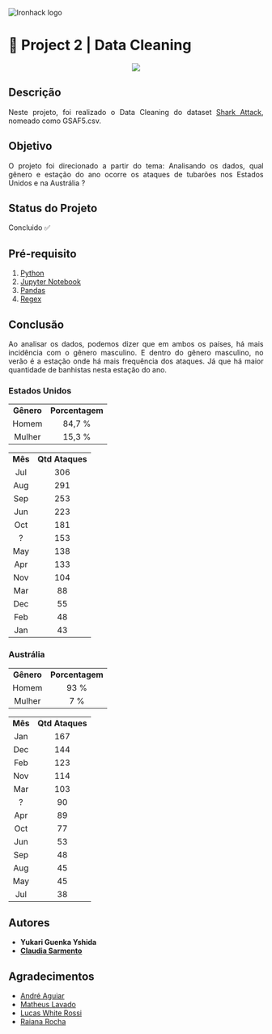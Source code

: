 ![Ironhack logo](https://i.imgur.com/1QgrNNw.png)

# 🧹 Project 2 | Data Cleaning

<p align="center">
<img src="https://media.giphy.com/media/Ycr587EkQo8KY/giphy.gif">
</p>


## Descrição
<p align="justify">Neste projeto, foi realizado o Data Cleaning do dataset <a href="https://www.kaggle.com/teajay/global-shark-attacks">Shark Attack</a>, nomeado como GSAF5.csv.</p>

## Objetivo 
<p align="justify">O projeto foi direcionado a partir do tema: Analisando os dados, qual gênero e estação do ano ocorre os ataques de tubarões nos Estados Unidos e na Austrália ?</p>

## Status do Projeto
Concluido ✅

## Pré-requisito
1. [Python](https://www.python.org/)
2. [Jupyter Notebook](https://jupyter.org/try)
3. [Pandas](https://pandas.pydata.org/)
4. [Regex](https://pypi.org/project/regex/)

## Conclusão

<p align="justify">Ao analisar os dados, podemos dizer que em ambos os países, há mais incidência com o gênero masculino. E dentro do gênero masculino, no verão é a estação onde há mais frequência dos ataques. Já que há maior quantidade de banhistas nesta estação do ano.</p>

### Estados Unidos
<TABLE>
	<TR>
		<TD ALIGN="center"><B>Gênero</B></TD>
		<TD ALIGN="center"><B>Porcentagem</B></TD>
	<TR>
		<TD ALIGN="center">Homem</TD>
		<TD ALIGN="center">84,7 %</TD>
	<TR>
		<TD ALIGN="center">Mulher</TD>
		<TD ALIGN="center">15,3 %</TD>
</TABLE>

<TABLE>
	<TR>
		<TD ALIGN="center"><B>Mês</B></TD>
		<TD ALIGN="center"><B>Qtd Ataques</B></TD>
	<TR>
		<TD ALIGN="center">Jul</TD>
		<TD ALIGN="center">306</TD>
    <TR>
		<TD ALIGN="center">Aug</TD>
		<TD ALIGN="center">291</TD>
	<TR>
		<TD ALIGN="center">Sep</TD>
		<TD ALIGN="center">253</TD>
	<TR>
		<TD ALIGN="center">Jun</TD>
		<TD ALIGN="center">223</TD>
	<TR>
		<TD ALIGN="center">Oct</TD>
		<TD ALIGN="center">181</TD>
	<TR>
		<TD ALIGN="center">?</TD>
		<TD ALIGN="center">153</TD>
	<TR>
		<TD ALIGN="center">May</TD>
		<TD ALIGN="center">138</TD>
	<TR>
		<TD ALIGN="center">Apr</TD>
		<TD ALIGN="center">133</TD>
	<TR>
		<TD ALIGN="center">Nov</TD>
		<TD ALIGN="center">104</TD>
	<TR>
		<TD ALIGN="center">Mar</TD>
		<TD ALIGN="center">88</TD>
	<TR>
		<TD ALIGN="center">Dec</TD>
		<TD ALIGN="center">55</TD>
	<TR>
		<TD ALIGN="center">Feb</TD>
		<TD ALIGN="center">48</TD>
	<TR>
		<TD ALIGN="center">Jan</TD>
		<TD ALIGN="center">43</TD>
</TABLE>

### Austrália
<TABLE>
	<TR>
		<TD ALIGN="center"><B>Gênero</B></TD>
		<TD ALIGN="center"><B>Porcentagem</B></TD>
	<TR>
		<TD ALIGN="center">Homem</TD>
		<TD ALIGN="center">93 %</TD>
	<TR>
		<TD ALIGN="center">Mulher</TD>
		<TD ALIGN="center">7 %</TD>
</TABLE>

<TABLE>
	<TR>
		<TD ALIGN="center"><B>Mês</B></TD>
		<TD ALIGN="center"><B>Qtd Ataques</B></TD>
	<TR>
		<TD ALIGN="center">Jan</TD>
		<TD ALIGN="center">167</TD>
    <TR>
		<TD ALIGN="center">Dec</TD>
		<TD ALIGN="center">144</TD>
	<TR>
		<TD ALIGN="center">Feb</TD>
		<TD ALIGN="center">123</TD>
	<TR>
		<TD ALIGN="center">Nov</TD>
		<TD ALIGN="center">114</TD>
	<TR>
		<TD ALIGN="center">Mar</TD>
		<TD ALIGN="center">103</TD>
	<TR>
		<TD ALIGN="center">?</TD>
		<TD ALIGN="center">90</TD>
	<TR>
		<TD ALIGN="center">Apr</TD>
		<TD ALIGN="center">89</TD>
	<TR>
		<TD ALIGN="center">Oct</TD>
		<TD ALIGN="center">77</TD>
	<TR>
		<TD ALIGN="center">Jun</TD>
		<TD ALIGN="center">53</TD>
	<TR>
		<TD ALIGN="center">Sep</TD>
		<TD ALIGN="center">48</TD>
	<TR>
		<TD ALIGN="center">Aug</TD>
		<TD ALIGN="center">45</TD>
	<TR>
		<TD ALIGN="center">May</TD>
		<TD ALIGN="center">45</TD>
	<TR>
		<TD ALIGN="center">Jul</TD>
		<TD ALIGN="center">38</TD>
</TABLE>

## Autores
+ **Yukari Guenka Yshida**
+ **[Claudia Sarmento](github.com/claudia-sarmento)**

## Agradecimentos
+ [André Aguiar](https://github.com/aguiarandre)
+ [Matheus Lavado](https://github.com/matheuslavado)
+ [Lucas White Rossi](https://github.com/LucasWhiteRossi)
+ [Raiana Rocha](https://github.com/Rairocha)